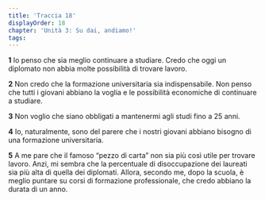 ```yaml
---
title: 'Traccia 18'
displayOrder: 18
chapter: 'Unità 3: Su dai, andiamo!'
tags:
---
```


**1** Io penso che sia meglio continuare a studiare. Credo che oggi un diplomato non abbia molte possibilità di trovare lavoro.

**2** Non credo che la formazione universitaria sia indispensabile. Non penso che tutti i giovani abbiano la voglia e le possibilità economiche di continuare a studiare.

**3** Non voglio che siano obbligati a mantenermi agli studi fino a 25 anni. 

**4** Io, naturalmente, sono del parere che i nostri giovani abbiano bisogno di una formazione universitaria.

**5** A me pare che il famoso “pezzo di carta” non sia più così utile per trovare lavoro. Anzi, mi sembra che la percentuale di disoccupazione dei laureati sia più alta di quella dei diplomati. Allora, secondo me, dopo la scuola, è meglio puntare su corsi di formazione professionale, che credo abbiano la durata di un anno.
